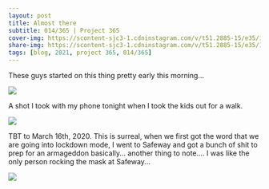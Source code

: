 ```yaml
---
layout: post
title: Almost there
subtitle: 014/365 | Project 365
cover-img: https://scontent-sjc3-1.cdninstagram.com/v/t51.2885-15/e35/138446393_1115470028909169_6978120038580547555_n.jpg?_nc_ht=scontent-sjc3-1.cdninstagram.com&_nc_cat=109&_nc_ohc=zqSxqbvFQyMAX_L17vi&tp=1&oh=c45d6f5815ce5bce4c020412b1e559c4&oe=602A3FD8
share-img: https://scontent-sjc3-1.cdninstagram.com/v/t51.2885-15/e35/138446393_1115470028909169_6978120038580547555_n.jpg?_nc_ht=scontent-sjc3-1.cdninstagram.com&_nc_cat=109&_nc_ohc=zqSxqbvFQyMAX_L17vi&tp=1&oh=c45d6f5815ce5bce4c020412b1e559c4&oe=602A3FD8
tags: [blog, 2021, project 365, 014/365]
---
```

These guys started on this thing pretty early this morning... 
<p class="post-img-wrap">
  <img src="https://live.staticflickr.com/65535/50835473962_df79791968_b.jpg">
</p>
A shot I took with my phone tonight when I took the kids out for a walk.
<p class="post-img-wrap">
  <img src="https://scontent-sjc3-1.cdninstagram.com/v/t51.2885-15/e35/138446393_1115470028909169_6978120038580547555_n.jpg?_nc_ht=scontent-sjc3-1.cdninstagram.com&_nc_cat=109&_nc_ohc=zqSxqbvFQyMAX_L17vi&tp=1&oh=c45d6f5815ce5bce4c020412b1e559c4&oe=602A3FD8">
</p>
TBT to March 16th, 2020. This is surreal, when we first got the word that we are going into lockdown mode, I went to Safeway and got a bunch of shit to prep for an armageddon basically... another thing to note.... I was like the only person rocking the mask at Safeway... 
<p class="post-img-wrap">
  <img src="https://live.staticflickr.com/65535/49671820826_be6c8d8a9c_h.jpg">
</p>
